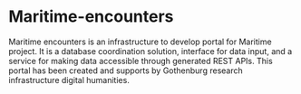 # Maritime-encounters
Maritime encounters is an infrastructure to develop portal for Maritime project. It is a database coordination solution, interface for data input, and a service for making data accessible through generated REST APIs. This portal has been created and supports by Gothenburg research infrastructure digital humanities.
